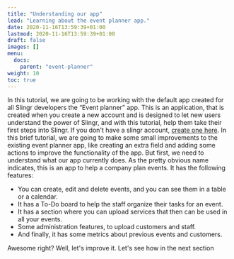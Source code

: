 ```yaml
---
title: "Understanding our app"
lead: "Learning about the event planner app."
date: 2020-11-16T13:59:39+01:00
lastmod: 2020-11-16T13:59:39+01:00
draft: false
images: []
menu:
  docs:
    parent: "event-planner"
weight: 10
toc: true
---
```

In this tutorial, we are going to be working with the default app created for all Slingr developers the “Event planner” app. This is an application, that is created when you create a new account and is designed to let new users understand the power of Slingr, and with this tutorial, help them take their first steps into Slingr. If you don't have a slingr account, [create one here](). In this brief tutorial, we are going to make some small improvements to the existing event planner app, like creating an extra field and adding some actions to improve the functionality of the app. But first, we need to understand what our app currently does. As the pretty obvious name indicates, this is an app to help a company plan events. It has the following features:
  - You can create, edit and delete events, and you can see them in a table or a calendar.
  - It has a To-Do board to help the staff organize their tasks for an event.
  - It has a section where you can upload services that then can be used in all your events.
  - Some administration features, to upload customers and staff.
  - And finally, it has some metrics about previous events and customers.

Awesome right? Well, let's improve it. Let's see how in the next section

